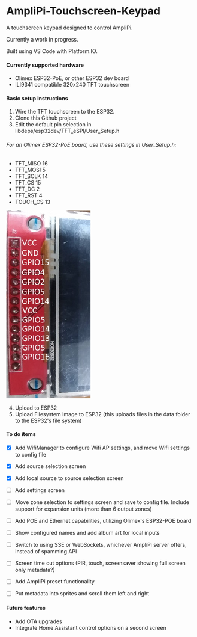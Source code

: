 # AmpliPi-Touchscreen-Keypad
A touchscreen keypad designed to control AmpliPi.

Currently a work in progress.

Built using VS Code with Platform.IO.

#### Currently supported hardware
- Olimex ESP32-PoE, or other ESP32 dev board
- ILI9341 compatible 320x240 TFT touchscreen

#### Basic setup instructions
1. Wire the TFT touchscreen to the ESP32.
2. Clone this Github project
3. Edit the default pin selection in libdeps/esp32dev/TFT_eSPI/User_Setup.h

###### For an Olimex ESP32-PoE board, use these settings in User_Setup.h:
- TFT_MISO 16
- TFT_MOSI  5
- TFT_SCLK 14
- TFT_CS   15
- TFT_DC    2
- TFT_RST   4
- TOUCH_CS 13

![alt text](https://github.com/kjk2010/AmpliPi-Touchscreen-Keypad/blob/main/docs/ESP32-to-TFT-pin-assignment.jpg?raw=true)

4. Upload to ESP32
5. Upload Filesystem Image to ESP32 (this uploads files in the data folder to the ESP32's file system)


#### To do items
- [x] Add WifiManager to configure Wifi AP settings, and move Wifi settings to config file
- [x] Add source selection screen
- [x] Add local source to source selection screen
- [ ] Add settings screen
- [ ] Move zone selection to settings screen and save to config file. Include support for expansion units (more than 6 output zones)
- [ ] Add POE and Ethernet capabilities, utilizing Olimex's ESP32-POE board
- [ ] Show configured names and add album art for local inputs
- [ ] Switch to using SSE or WebSockets, whichever AmpliPi server offers, instead of spamming API
- [ ] Screen time out options (PIR, touch, screensaver showing full screen only metadata?)
- [ ] Add AmpliPi preset functionality
- [ ] Put metadata into sprites and scroll them left and right


#### Future features
- Add OTA upgrades
- Integrate Home Assistant control options on a second screen
